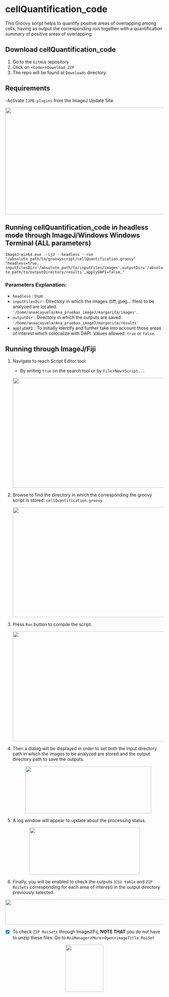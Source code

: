# cellQuantification_code
This Groovy script helps to quantify positive areas of overlapping among cells, having as output the corresponding rois together with a quantification summary of positive areas of overlapping.
## Download cellQuantification_code
1. Go to the ``GitHub`` repository
2. Click on ``<Code>``>``Download ZIP``
3. The repo will be found at ``Downloads`` directory.
## Requirements
-Activate ``IJPB-plugins`` from the ImageJ Update Site.
 <p align="center">
    <img width="600" height="340" src="https://github.com/cnio-cmu-BioimageAnalysis/cellQuantification_code/assets/83207172/cce12d4f-f071-45bc-9bec-1f6b5f1c4674">
    </p>

## Running cellQuantification_code in headless mode through ImageJ/Windows Windows Terminal (ALL parameters)

``ImageJ-win64.exe --ij2 --headless --run "/absolute_path/to/groovyscript/cellQuantification.groovy" "headless=true, inputFilesDir='/absolute_path/to/inputFiles/images',outputDir='/absolute_path/to/outputDirectory/results',applyDAPI=false,"``
### Parameters Explanation:
- ``headless`` : true. 
- ``inputFilesDir`` : Directory in which the images (tiff, jpeg... files) to be analyzed are located. ``'/home/anaacayuela/Ana_pruebas_imageJ/margarita/images'``.
- ``outputDir`` : Directory in which the outputs are saved. ``'/home/anaacayuela/Ana_pruebas_imageJ/margarita/results'``
- ``applyDAPI`` : To initially identify and further take into account those areas of interest which colocalize with DAPI. Values allowed: ``true`` or ``false``.
## Running through ImageJ/Fiji 
1. Navigate to reach Script Editor tool:
   - By writing ``true`` on the search tool or by ``File``>``New``>``Script...``
     <p align="center">
    <img width="650" height="350" src="https://github.com/cnio-cmu-BioimageAnalysis/cellQuantification_code/assets/83207172/0ad85b7b-d214-41a1-83a3-ac4c9395231b">
    </p>

2. Browse to find the directory in which the corresponding the groovy script is stored: ``cellQuantification.groovy``
    <p align="center">
    <img width="500" height="350" src="https://github.com/cnio-cmu-BioimageAnalysis/cellQuantification_code/assets/83207172/5b34dde0-2f35-4908-85f2-ffc4f89341d5">
    </p>
 
3. Press ``Run`` button to compile the script.
    <p align="center">
    <img width="500" height="350" src="https://github.com/cnio-cmu-BioimageAnalysis/cellQuantification_code/assets/83207172/1886af45-c01a-44d3-804b-30e289a2aa38">
    </p>

4. Then a dialog will be displayed in order to set both the input directory path in which the images to be analyzed are stored and the output directory path to save the outputs.
   <p align="center">
    <img width="400" height="150" src="https://github.com/cnio-cmu-BioimageAnalysis/cellQuantification_code/assets/83207172/b9948f92-942a-468d-b2df-b994e0aa9f85">
    </p>

5. A log window will appear to update about the processing status.
  <p align="center">
    <img width="350" height="150" src="https://github.com/cnio-cmu-BioimageAnalysis/cellQuantification_code/assets/83207172/ae08ebc2-a720-451c-8a50-542a708972fa">
    </p>
 
6. Finally, you will be enabled to check the outputs (``CSV table`` and ``ZIP RoiSets`` corresponding for each area of interest) in the output directory previously selected.
  <p align="center">
    <img width="600" height="80" src="https://github.com/cnio-cmu-BioimageAnalysis/cellQuantification_code/assets/83207172/bcd520f9-fed0-44f6-aade-757450d05539">
    </p>

- [x] To check ``ZIP RoiSets`` through ImageJ/Fij, **NOTE THAT** you do not have to unzip these files. Go to ``RoiManager``>``More``>``Open``>``imageTitle_RoiSet``
<p align="center">
    <img width="120" height="150" src="https://github.com/cnio-cmu-BioimageAnalysis/cellQuantification_code/assets/83207172/d6d9a16c-14c8-4867-b925-cfe7031cb12e">
    </p>







